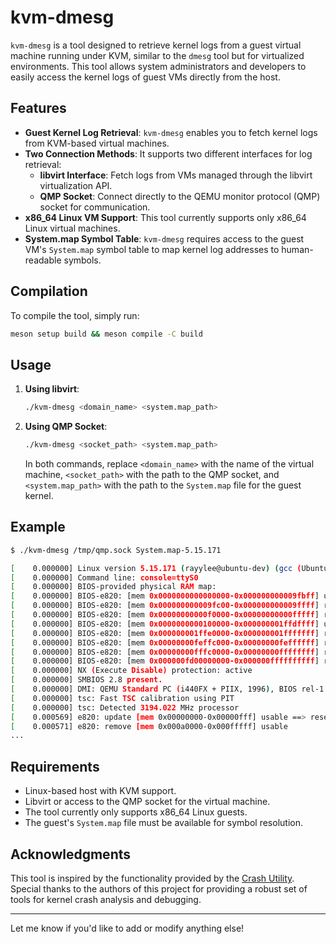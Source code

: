 # kvm-dmesg

`kvm-dmesg` is a tool designed to retrieve kernel logs from a guest virtual machine running under KVM, similar to the `dmesg` tool but for virtualized environments. This tool allows system administrators and developers to easily access the kernel logs of guest VMs directly from the host.

## Features

- **Guest Kernel Log Retrieval**: `kvm-dmesg` enables you to fetch kernel logs from KVM-based virtual machines.
- **Two Connection Methods**: It supports two different interfaces for log retrieval:
  - **libvirt Interface**: Fetch logs from VMs managed through the libvirt virtualization API.
  - **QMP Socket**: Connect directly to the QEMU monitor protocol (QMP) socket for communication.
- **x86_64 Linux VM Support**: This tool currently supports only x86_64 Linux virtual machines.
- **System.map Symbol Table**: `kvm-dmesg` requires access to the guest VM's `System.map` symbol table to map kernel log addresses to human-readable symbols.

## Compilation

To compile the tool, simply run:

```bash
meson setup build && meson compile -C build 
```

## Usage

1. **Using libvirt**:
   ```bash
   ./kvm-dmesg <domain_name> <system.map_path>
   ```

2. **Using QMP Socket**:
   ```bash
   ./kvm-dmesg <socket_path> <system.map_path>
   ```

   In both commands, replace `<domain_name>` with the name of the virtual machine, `<socket_path>` with the path to the QMP socket, and `<system.map_path>` with the path to the `System.map` file for the guest kernel.

## Example

```bash
$ ./kvm-dmesg /tmp/qmp.sock System.map-5.15.171

[    0.000000] Linux version 5.15.171 (rayylee@ubuntu-dev) (gcc (Ubuntu 13.2.0-23ubuntu4) 13.2.0, GNU ld (GNU Binutils for Ubuntu) 2.42) #1 SMP Tue Nov 12 14:44:05 UTC 2024
[    0.000000] Command line: console=ttyS0
[    0.000000] BIOS-provided physical RAM map:
[    0.000000] BIOS-e820: [mem 0x0000000000000000-0x000000000009fbff] usable
[    0.000000] BIOS-e820: [mem 0x000000000009fc00-0x000000000009ffff] reserved
[    0.000000] BIOS-e820: [mem 0x00000000000f0000-0x00000000000fffff] reserved
[    0.000000] BIOS-e820: [mem 0x0000000000100000-0x000000001ffdffff] usable
[    0.000000] BIOS-e820: [mem 0x000000001ffe0000-0x000000001fffffff] reserved
[    0.000000] BIOS-e820: [mem 0x00000000feffc000-0x00000000feffffff] reserved
[    0.000000] BIOS-e820: [mem 0x00000000fffc0000-0x00000000ffffffff] reserved
[    0.000000] BIOS-e820: [mem 0x000000fd00000000-0x000000ffffffffff] reserved
[    0.000000] NX (Execute Disable) protection: active
[    0.000000] SMBIOS 2.8 present.
[    0.000000] DMI: QEMU Standard PC (i440FX + PIIX, 1996), BIOS rel-1.16.3-0-ga6ed6b701f0a-prebuilt.qemu.org 04/01/2014
[    0.000000] tsc: Fast TSC calibration using PIT
[    0.000000] tsc: Detected 3194.022 MHz processor
[    0.000569] e820: update [mem 0x00000000-0x00000fff] usable ==> reserved
[    0.000571] e820: remove [mem 0x000a0000-0x000fffff] usable
...
```

## Requirements

- Linux-based host with KVM support.
- Libvirt or access to the QMP socket for the virtual machine.
- The tool currently only supports x86_64 Linux guests.
- The guest's `System.map` file must be available for symbol resolution.

## Acknowledgments

This tool is inspired by the functionality provided by the [Crash Utility](https://github.com/crash-utility/crash). Special thanks to the authors of this project for providing a robust set of tools for kernel crash analysis and debugging.

---

Let me know if you'd like to add or modify anything else!
